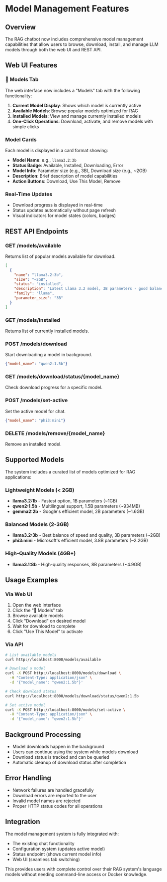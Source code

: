 # Model Management Features

## Overview
The RAG chatbot now includes comprehensive model management capabilities that allow users to browse, download, install, and manage LLM models through both the web UI and REST API.

## Web UI Features

### 🤖 Models Tab
The web interface now includes a "Models" tab with the following functionality:

1. **Current Model Display**: Shows which model is currently active
2. **Available Models**: Browse popular models optimized for RAG
3. **Installed Models**: View and manage currently installed models
4. **One-Click Operations**: Download, activate, and remove models with simple clicks

### Model Cards
Each model is displayed in a card format showing:
- **Model Name**: e.g., `llama3.2:3b`
- **Status Badge**: Available, Installed, Downloading, Error
- **Model Info**: Parameter size (e.g., 3B), Download size (e.g., ~2GB)
- **Description**: Brief description of model capabilities
- **Action Buttons**: Download, Use This Model, Remove

### Real-Time Updates
- Download progress is displayed in real-time
- Status updates automatically without page refresh
- Visual indicators for model states (colors, badges)

## REST API Endpoints

### GET /models/available
Returns list of popular models available for download.

```json
[
  {
    "name": "llama3.2:3b",
    "size": "~2GB",
    "status": "installed",
    "description": "Latest Llama 3.2 model, 3B parameters - good balance of speed and quality",
    "family": "llama",
    "parameter_size": "3B"
  }
]
```

### GET /models/installed
Returns list of currently installed models.

### POST /models/download
Start downloading a model in background.
```json
{"model_name": "qwen2:1.5b"}
```

### GET /models/download/status/{model_name}
Check download progress for a specific model.

### POST /models/set-active
Set the active model for chat.
```json
{"model_name": "phi3:mini"}
```

### DELETE /models/remove/{model_name}
Remove an installed model.

## Supported Models

The system includes a curated list of models optimized for RAG applications:

### Lightweight Models (< 2GB)
- **llama3.2:1b** - Fastest option, 1B parameters (~1GB)
- **qwen2:1.5b** - Multilingual support, 1.5B parameters (~934MB)
- **gemma2:2b** - Google's efficient model, 2B parameters (~1.6GB)

### Balanced Models (2-3GB)
- **llama3.2:3b** - Best balance of speed and quality, 3B parameters (~2GB)
- **phi3:mini** - Microsoft's efficient model, 3.8B parameters (~2.2GB)

### High-Quality Models (4GB+)
- **llama3.1:8b** - High-quality responses, 8B parameters (~4.9GB)

## Usage Examples

### Via Web UI
1. Open the web interface
2. Click the "🤖 Models" tab
3. Browse available models
4. Click "Download" on desired model
5. Wait for download to complete
6. Click "Use This Model" to activate

### Via API
```bash
# List available models
curl http://localhost:8000/models/available

# Download a model
curl -X POST http://localhost:8000/models/download \
  -H "Content-Type: application/json" \
  -d '{"model_name": "qwen2:1.5b"}'

# Check download status
curl http://localhost:8000/models/download/status/qwen2:1.5b

# Set active model
curl -X POST http://localhost:8000/models/set-active \
  -H "Content-Type: application/json" \
  -d '{"model_name": "qwen2:1.5b"}'
```

## Background Processing
- Model downloads happen in the background
- Users can continue using the system while models download
- Download status is tracked and can be queried
- Automatic cleanup of download status after completion

## Error Handling
- Network failures are handled gracefully
- Download errors are reported to the user
- Invalid model names are rejected
- Proper HTTP status codes for all operations

## Integration
The model management system is fully integrated with:
- The existing chat functionality
- Configuration system (updates active model)
- Status endpoint (shows current model info)
- Web UI (seamless tab switching)

This provides users with complete control over their RAG system's language models without needing command-line access or Docker knowledge.
